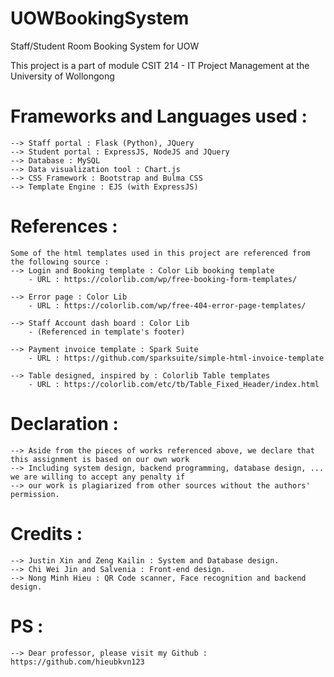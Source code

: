 # UOWBookingSystem
Staff/Student Room Booking System for UOW

This project is a part of module CSIT 214 - IT Project Management at the University of Wollongong

# Frameworks and Languages used :
	--> Staff portal : Flask (Python), JQuery
	--> Student portal : ExpressJS, NodeJS and JQuery
	--> Database : MySQL
	--> Data visualization tool : Chart.js
	--> CSS Framework : Bootstrap and Bulma CSS
	--> Template Engine : EJS (with ExpressJS)

# References :
	Some of the html templates used in this project are referenced from the following source :
	--> Login and Booking template : Color Lib booking template
		- URL : https://colorlib.com/wp/free-booking-form-templates/

	--> Error page : Color Lib
		- URL : https://colorlib.com/wp/free-404-error-page-templates/

	--> Staff Account dash board : Color Lib
		- (Referenced in template's footer)

	--> Payment invoice template : Spark Suite
		- URL : https://github.com/sparksuite/simple-html-invoice-template
	
	--> Table designed, inspired by : Colorlib Table templates
		- URL : https://colorlib.com/etc/tb/Table_Fixed_Header/index.html 
# Declaration :
	--> Aside from the pieces of works referenced above, we declare that this assignment is based on our own work
	--> Including system design, backend programming, database design, ... we are willing to accept any penalty if
	--> our work is plagiarized from other sources without the authors' permission.

# Credits :
	--> Justin Xin and Zeng Kailin : System and Database design.
	--> Chi Wei Jin and Salvenia : Front-end design.
	--> Nong Minh Hieu : QR Code scanner, Face recognition and backend design.

# PS :
	--> Dear professor, please visit my Github : https://github.com/hieubkvn123
